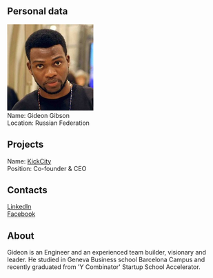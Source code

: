 ## Personal data
![gideon gibson photo](photo/gideon_gibson.jpg)  
Name:   Gideon Gibson  
Location: Russian Federation
## Projects 
Name: [KickCity](../projects/kickcity.md)  
Position: Co-founder & CEO
## Contacts
[LinkedIn](https://www.linkedin.com/in/gideon-nweze-b6281488/?ppe=1)    
[Facebook](https://www.facebook.com/profile.php?id=100007704062248&ref=ts&fref=ts)
## About
Gideon is an Engineer and an experienced team builder, visionary and leader. He studied in Geneva Business school Barcelona Campus and recently graduated from 'Y Combinator' Startup School Accelerator.
